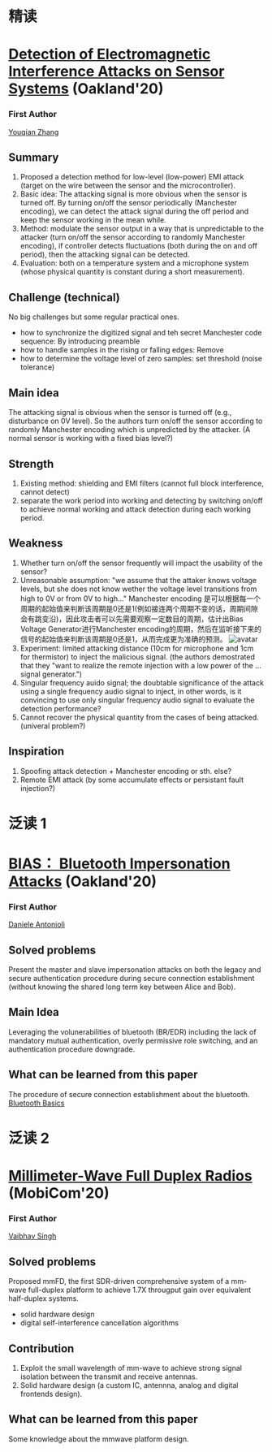 # 精读 
# [Detection of Electromagnetic Interference Attacks on Sensor Systems](https://www.cs.ox.ac.uk/files/11036/SP.pdf) (Oakland'20)
### First Author
[Youqian Zhang](https://www.cs.ox.ac.uk/people/youqian.zhang/)
## Summary
1. Proposed a detection method for low-level (low-power) EMI attack (target on the wire between the sensor and the microcontroller).
2. Basic idea: The attacking signal is more obvious when the sensor is turned off. By turning on/off the sensor periodically (Manchester encoding), we can detect the attack signal during the off period and keep the sensor working in the mean while.
3. Method: modulate the sensor output in a way that is unpredictable to the attacker (turn on/off the sensor according to randomly Manchester encoding), if controller detects fluctuations (both during the on and off period), then the attacking signal can be detected.
4. Evaluation: both on a temperature system and a microphone system (whose physical quantity is constant during a short measurement).

## Challenge (technical)
No big challenges but some regular practical ones.
- how to synchronize the digitized signal and teh secret Manchester code sequence: By introducing preamble
- how to handle samples in the rising or falling edges: Remove
- how to determine the voltage level of zero samples: set threshold (noise tolerance)

## Main idea
The attacking signal is obvious when the sensor is turned off (e.g., disturbance on 0V level). So the authors turn on/off the sensor according to randomly Manchester encoding which is unpredicted by the attacker. (A normal sensor is working with a fixed bias level?)
## Strength
1. Existing method: shielding and EMI filters (cannot full block interference, cannot detect)
2. separate the work period into working and detecting by switching on/off to achieve normal working and attack detection during each working period.
## Weakness
1. Whether turn on/off the sensor frequently will impact the usability of the sensor?
2. Unreasonable assumption: "we assume that the attaker knows voltage levels, but she does not know wether the voltage level transitions from high to 0V or from 0V to high..." Manchester encoding 是可以根据每一个周期的起始值来判断该周期是0还是1(例如接连两个周期不变的话，周期间隙会有跳变沿)，因此攻击者可以先需要观察一定数目的周期，估计出Bias Voltage Generator进行Manchester encoding的周期，然后在监听接下来的信号的起始值来判断该周期是0还是1，从而完成更为准确的预测。
![avatar](https://upload.wikimedia.org/wikipedia/commons/9/90/Manchester_encoding_both_conventions.svg)
3. Experiment: limited attacking distance (10cm for microphone and 1cm for thermistor) to inject the malicious signal. (the authors demostrated that they "want to realize the remote injection with a low power of the ... signal generator.")
4. Singular frequency auido signal; the doubtable significance of the attack using a single frequency audio signal to inject, in other words, is it convincing to use only singular frequency audio signal to evaluate the detection performance?
5. Cannot recover the physical quantity from the cases of being attacked.(univeral problem?)

## Inspiration
1. Spoofing attack detection + Manchester encoding or sth. else?
2. Remote EMI attack (by some accumulate effects or persistant fault injection?)


# 泛读 1
# [BIAS： Bluetooth Impersonation Attacks](https://francozappa.github.io/about-bias/publication/antonioli-20-bias/antonioli-20-bias.pdf) (Oakland'20)
### First Author
[Daniele Antonioli](https://francozappa.github.io/)
## Solved problems
Present the master and slave impersonation attacks on both the legacy and secure authentication procedure during secure connection establishment (without knowing the shared long term key between Alice and Bob).
## Main Idea
Leveraging the volunerabilities of bluetooth (BR/EDR) including the lack of mandatory mutual authentication, overly permissive role switching, and an authentication procedure downgrade.
## What can be learned from this paper
The procedure of secure connection establishment about the bluetooth.
[Bluetooth Basics](https://learn.sparkfun.com/tutorials/bluetooth-basics/how-bluetooth-works)
# 泛读 2
# [Millimeter-Wave Full Duplex Radios](https://dl.acm.org/doi/pdf/10.1145/3372224.3380879) (MobiCom'20)
### First Author
[Vaibhav Singh](https://vaibhavsingh96.github.io/)
## Solved problems
Proposed mmFD, the first SDR-driven comprehensive system of a mm-wave full-duplex platform to achieve 1.7X througput gain over equivalent half-duplex systems.
   - solid hardware design
   - digital self-interference cancellation algorithms
## Contribution
1. Exploit the small wavelength of mm-wave to achieve strong signal isolation between the transmit and receive antennas.
2. Solid hardware design (a custom IC, antennna, analog and digital frontends design).

## What can be learned from this paper
Some knowledge about the mmwave platform design.